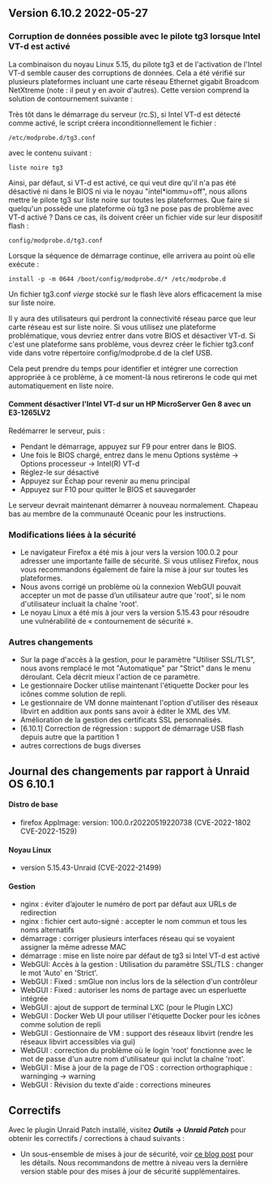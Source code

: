 ## Version 6.10.2 2022-05-27

### Corruption de données possible avec le pilote tg3 lorsque Intel VT-d est activé

La combinaison du noyau Linux 5.15, du pilote tg3 et de l'activation de l'Intel VT-d semble causer des corruptions de données. Cela a été vérifié sur plusieurs plateformes incluant une carte réseau Ethernet gigabit Broadcom NetXtreme (note : il peut y en avoir d'autres). Cette version comprend la solution de contournement suivante :

Très tôt dans le démarrage du serveur (rc.S), si Intel VT-d est détecté comme activé, le script créera inconditionnellement le fichier :

`/etc/modprobe.d/tg3.conf`

avec le contenu suivant :

`liste noire tg3`

Ainsi, par défaut, si VT-d est activé, ce qui veut dire qu'il n'a pas été désactivé ni dans le BIOS ni via le noyau "intel\*iommu=off", nous allons mettre le pilote tg3 sur liste noire sur toutes les plateformes. Que faire si quelqu'un possède une plateforme où tg3 ne pose pas de problème avec VT-d activé ? Dans ce cas, ils doivent créer un fichier vide sur leur dispositif flash :

`config/modprobe.d/tg3.conf`

Lorsque la séquence de démarrage continue, elle arrivera au point où elle exécute :

`install -p -m 0644 /boot/config/modprobe.d/* /etc/modprobe.d`

Un fichier tg3.conf *vierge* stocké sur le flash lève alors efficacement la mise sur liste noire.

Il y aura des utilisateurs qui perdront la connectivité réseau parce que leur carte réseau est sur liste noire. Si vous utilisez une plateforme problématique, vous devriez entrer dans votre BIOS et désactiver VT-d. Si c'est une plateforme sans problème, vous devrez créer le fichier tg3.conf vide dans votre répertoire config/modprobe.d de la clef USB.

Cela peut prendre du temps pour identifier et intégrer une correction appropriée à ce problème, à ce moment-là nous retirerons le code qui met automatiquement en liste noire.

#### Comment désactiver l'Intel VT-d sur un HP MicroServer Gen 8 avec un E3-1265LV2

Redémarrer le serveur, puis :

- Pendant le démarrage, appuyez sur F9 pour entrer dans le BIOS.
- Une fois le BIOS chargé, entrez dans le menu Options système → Options processeur → Intel(R) VT-d
- Réglez-le sur désactivé
- Appuyez sur Échap pour revenir au menu principal
- Appuyez sur F10 pour quitter le BIOS et sauvegarder

Le serveur devrait maintenant démarrer à nouveau normalement. Chapeau bas au membre de la communauté Oceanic pour les
instructions.

### Modifications liées à la sécurité

- Le navigateur Firefox a été mis à jour vers la version 100.0.2 pour
  adresser une importante faille de sécurité. Si vous utilisez Firefox, nous
  vous recommandons également de faire la mise à jour sur toutes les plateformes.
- Nous avons corrigé un problème où la connexion WebGUI pouvait accepter un mot de passe d’un utilisateur autre que 'root', si le nom d'utilisateur incluait la chaîne 'root'.
- Le noyau Linux a été mis à jour vers la version 5.15.43 pour résoudre une vulnérabilité de « contournement de sécurité ».

### Autres changements

- Sur la page d'accès à la gestion, pour le paramètre "Utiliser SSL/TLS", nous avons remplacé le mot "Automatique" par "Strict" dans le menu déroulant. Cela décrit mieux l'action de ce paramètre.
- Le gestionnaire Docker utilise maintenant l'étiquette Docker pour les icônes comme solution de repli.
- Le gestionnaire de VM donne maintenant l'option d'utiliser des réseaux libvirt en addition aux ponts sans avoir à éditer le XML des VM.
- Amélioration de la gestion des certificats SSL personnalisés.
- \[6.10.1] Correction de régression : support de démarrage USB flash depuis autre que la partition 1
- autres corrections de bugs diverses

## Journal des changements par rapport à Unraid OS 6.10.1

#### Distro de base

- firefox AppImage: version: 100.0.r20220519220738 (CVE-2022-1802 CVE-2022-1529)

#### Noyau Linux

- version 5.15.43-Unraid (CVE-2022-21499)

#### Gestion

- nginx : éviter d’ajouter le numéro de port par défaut aux URLs de redirection
- nginx : fichier cert auto-signé : accepter le nom commun et tous les noms alternatifs
- démarrage : corriger plusieurs interfaces réseau qui se voyaient assigner la même adresse MAC
- démarrage : mise en liste noire par défaut de tg3 si Intel VT-d est activé
- WebGUI: Accès à la gestion : Utilisation du paramètre SSL/TLS : changer le mot 'Auto' en 'Strict'.
- WebGUI : Fixed : smGlue non inclus lors de la sélection d'un contrôleur
- WebGUI : Fixed : autoriser les noms de partage avec un esperluette intégrée
- WebGUI : ajout de support de terminal LXC (pour le Plugin LXC)
- WebGUI : Docker Web UI pour utiliser l'étiquette Docker pour les icônes comme solution de repli
- WebGUI : Gestionnaire de VM : support des réseaux libvirt (rendre les réseaux libvirt accessibles via gui)
- WebGUI : correction du problème où le login 'root' fonctionne avec le mot de passe d'un autre nom d'utilisateur qui inclut la chaîne 'root'.
- WebGUI : Mise à jour de la page de l'OS : correction orthographique : warninging → warning
- WebGUI : Révision du texte d'aide : corrections mineures

## Correctifs

Avec le plugin Unraid Patch installé, visitez ***Outils → Unraid Patch*** pour obtenir les correctifs / corrections à chaud suivants :

- Un sous-ensemble de mises à jour de sécurité, voir [ce blog post](https://unraid.net/blog/cvd) pour les détails. Nous recommandons de mettre à niveau vers la dernière version stable pour des mises à jour de sécurité supplémentaires.
